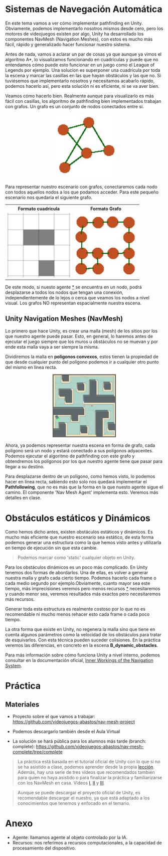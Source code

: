 # Sistemas de Navegación Automática

En este tema vamos a ver cómo implementar pathfinding en Unity. Obviamente, podemos implementarlo nosotros mismos desde cero, pero los motores de videojuegos existen por algo, Unity ha desarrollado los componentes NavMesh (Navigation Meshes), con estos es mucho más fácil, rápido y generalizado hacer funcionar nuestro sistema.

Antes de nada, vamos a aclarar un par de cosas ya que aunque ya vimos el algoritmo A*, lo visualizamos funcionando en cuadrículas y puede que no entendamos cómo puede esto funcionar en un juego como el League of Legends por ejemplo.
Una solucion es superponer una cuadrícula por toda la escena y marcar las casillas en las que hayan obstáculos y las que no. Si tuviésemos que implementarlo nosotros y necesitamos acabarlo rápido, podemos hacerlo así, pero esta solución ni es eficiente, ni se va aver bien.

Veamos cómo hacerlo bien. Realmente aunque para visualizarlo es más fácil con casillas, los algoritmo de pathfinding bien implementados trabajan con grafos. Un grafo es un conjunto de nodos conectados entre si.

<p align="center">
<img src="img/pathfinding_graph.png" width="40%" />
</p>

Para representar nuestro escenario con grafos, conectaremos cada nodo con todos aquellos nodos a los que podamos acceder. Para este pequeño escenario nos quedaría el siguiente grafo.

<table align="center">

<tr>
<th>Formato cuadrícula</th>
<th>Formato Grafo</th>
</tr>

<tr>
<td><img src="img/pathfinding_grid_sample.png" width="200px" /></td>
<td><img src="img/pathfinding_graph_sample.png" width="200px" /></td>
</tr>

</table>

De este modo, si nuesto agente [*](#anexo) se encuentra en un nodo, podrá desplazarse a todos los nodos que tengan una conexión, independientemente de lo lejos o cerca que veamos los nodos a nivel visual. Los grafos NO representan espacialmente nuestra escena.



## Unity Navigation Meshes (NavMesh)

Lo primero que hace Unity, es crear una malla (mesh) de los sitios por los que nuestro agente puede pasar. Esto, en general, lo haremos antes de ejecutar el juego siempre que los muros u obstáculos no se muevan y por ende esta malla vaya a ser siempre la misma.

Dividiremos la malla en **polígonos convexos**, estos tienen la propiedad de que desde cualquier punto del polígono podemos ir a cualquier otro punto del mismo en línea recta.

<p align="center">
<img src="img/pathfinding_unity_mesh.png" width="40%" />
</p>

Ahora, ya podemos representar nuestra escena en forma de grafo, cada polígono será un nodo y estará conectado a sus polígonos adyacentes. Podemos ejecutar el algoritmo de pathfinding con este grafo y obtendremos los polígonos por los que nuestro agente tiene que pasar para llegar a su destino.

Para desplazarse dentro de un polígono, como hemos visto, lo podemos hacer en línea recta, sabiendo esto solo nos quedará implementar el **Pathfollowing**, que no es más que la forma en la que nuesto agente sigue el camino. El componente 'Nav Mesh Agent' implementa esto. Veremos más detalles en clase.



# Obstáculos estáticos y Dinámicos

Como hemos dicho antes, existen obstáculos estáticos y dinámicos. Es mucho más eficiente que nuestro escenario sea estático, de esta forma podemos generar una estructura como la que hemos visto antes y utilizarla en tiempo de ejecución sin que esta cambie.

> Podemos marcar como 'static' cualquier objeto en Unity.

Para los obstáculos dinámicos es un poco más complicado. En Unity tenemos dos formas de abordarlos. Una de ellas, es volver a generar nuestra malla y grafo cada cierto tiempo. Podemos hacerlo cada frame o cada medio segundo por ejemplo.Obviamente, cuanto mayor sea este tiempo, más imprecisiones veremos pero menos recursos [*](#anexo) necesitaremos y cuando menor sea, veremos resultados más exactos pero necesitaremos más recursos.

Generar toda esta estructura es realmente costoso por lo que no es recomendable ni mucho menos rehacer esto cada frame o cada poco tiempo.

La otra forma que existe en Unity, no regenera la malla sino que tiene en cuenta algunos parámetros como la velocidad de los obstáculos para tratar de esquivarlos. Con esta técnica pueden suceder colisiones. En la práctica veremos las diferencias, en concreto en la escena **B_dynamic_obstacles**.

Para más información sobre cómo funciona Unity a nivel interno, podemos consultar en la documentación oficial, [Inner Workings of the Navigation System](https://docs.unity3d.com/Manual/nav-InnerWorkings.html).


# Práctica

## Materiales

* Proyecto sobre el que vamos a trabajar: https://github.com/videojuegos-abastos/nav-mesh-project
* Podemos descargarlo también desde el Aula Virtual

* La solución se hará pública para los alumnos más tarde (branch: complete): https://github.com/videojuegos-abastos/nav-mesh-complete/tree/complete

> La práctica está basada en el tutorial oficial de Unity con lo que si no se ha asistido a clase, podemos aprender desde la propia [lección](https://learn.unity.com/tutorial/working-with-navmesh-agents). Además, hay una serie de tres vídeos que recomendados también para quien no haya asistido o para finalizar la práctica y familiarizarse con los NavMesh en casa. Vídeos [I](https://www.youtube.com/watch?v=CHV1ymlw-P8), [II](https://www.youtube.com/watch?v=FkLJ45Pt-mY) y [III](https://www.youtube.com/watch?v=blPglabGueM).

> Aunque se puede descargar el proyecto oficial de Unity, es recomendable descargar el nuestro, ya que está adaptado a los conocimientos que tenemos y enfocado en el temario.


# Anexo

* Agente: llamamos agente al objeto controlado por la IA.
* Recursos: nos referimos a recursos computacionales, a la capacidad de procesamiento del dispositivo.